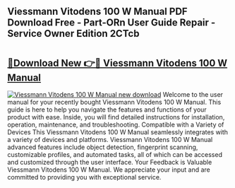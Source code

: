 ## Viessmann Vitodens 100 W Manual PDF Download Free - Part-ORn User Guide Repair - Service Owner Edition 2CTcb

# <h2><a href="http://cf17866.oget.top/?id=Viessmann+Vitodens+100+W+Manual">🔗Download New 👉🔴 Viessmann Vitodens 100 W Manual</a></h2>

[![Viessmann Vitodens 100 W Manual new download](https://i.imgur.com/5g1atiW.png)](http://cf17866.oget.top/?id=Viessmann+Vitodens+100+W+Manual)
Welcome to the user manual for your recently bought Viessmann Vitodens 100 W Manual. This guide is here to help you navigate the features and functions of your product with ease. Inside, you will find detailed instructions for installation, operation, maintenance, and troubleshooting. Compatible with a Variety of Devices This Viessmann Vitodens 100 W Manual seamlessly integrates with a variety of devices and platforms. Viessmann Vitodens 100 W Manual advanced features include object detection, fingerprint scanning, customizable profiles, and automated tasks, all of which can be accessed and customized through the user interface. Your Feedback is Valuable Viessmann Vitodens 100 W Manual. We appreciate your input and are committed to providing you with exceptional service.
